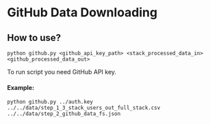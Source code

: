 # GitHub Data Downloading

## How to use?
```shell
python github.py <github_api_key_path> <stack_processed_data_in> <github_processed_data_out>
```
To run script you need GitHub API key. 

#### Example:
```shell
python github.py ../auth.key ../../data/step_1_3_stack_users_out_full_stack.csv ../../data/step_2_github_data_fs.json
```